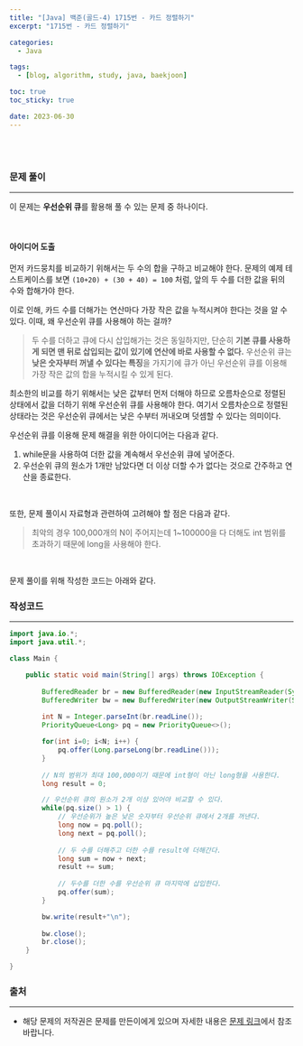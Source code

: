 ```yaml
---
title: "[Java] 백준(골드-4) 1715번 - 카드 정렬하기"
excerpt: "1715번 - 카드 정렬하기"

categories:
  - Java

tags:
  - [blog, algorithm, study, java, baekjoon]

toc: true
toc_sticky: true

date: 2023-06-30
---
```


<br><br>

### 문제 풀이

---

이 문제는 **우선순위 큐**를 활용해 풀 수 있는 문제 중 하나이다.

<br>

#### 아이디어 도출

먼저 카드뭉치를 비교하기 위해서는 두 수의 합을 구하고 비교해야 한다. 문제의 예제 테스트케이스를 보면 `(10+20) + (30 + 40) = 100` 처럼, 앞의 두 수를 더한 값을 뒤의 수와 합해가야 한다.

이로 인해, 카드 수를 더해가는 연산마다 가장 작은 값을 누적시켜야 한다는 것을 알 수 있다. 이때, 왜 우선순위 큐를 사용해야 하는 걸까?

> 두 수를 더하고 큐에 다시 삽입해가는 것은 동일하지만, 단순히 **기본 큐를 사용하게 되면 맨 뒤로 삽입되는 값이 있기에 연산에 바로 사용할 수 없다.** 우선순위 큐는 **낮은 숫자부터 꺼낼 수 있다는 특징**을 가지기에 큐가 아닌 우선순위 큐를 이용해 가장 작은 값의 합을 누적시킬 수 있게 된다.

최소한의 비교를 하기 위해서는 낮은 값부터 먼저 더해야 하므로 오름차순으로 정렬된 상태에서 값을 더하기 위해 우선순위 큐를 사용해야 한다. 여기서 오름차순으로 정렬된 상태라는 것은 우선순위 큐에서는 낮은 수부터 꺼내오며 덧셈할 수 있다는 의미이다.

우선순위 큐를 이용해 문제 해결을 위한 아이디어는 다음과 같다.

1. while문을 사용하여 더한 값을 계속해서 우선순위 큐에 넣어준다.
2. 우선순위 큐의 원소가 1개만 남았다면 더 이상 더할 수가 없다는 것으로 간주하고 연산을 종료한다.

<br>

또한, 문제 풀이시 자료형과 관련하여 고려해야 할 점은 다음과 같다.
> 최악의 경우 100,000개의 N이 주어지는데 1~100000을 다 더해도 int 범위를 초과하기 때문에 long을 사용해야 한다.

<br>

문제 풀이를 위해 작성한 코드는 아래와 같다.

### 작성코드

---

```java
import java.io.*;
import java.util.*;

class Main {    

    public static void main(String[] args) throws IOException {
        
        BufferedReader br = new BufferedReader(new InputStreamReader(System.in));
        BufferedWriter bw = new BufferedWriter(new OutputStreamWriter(System.out));
        
        int N = Integer.parseInt(br.readLine());
        PriorityQueue<Long> pq = new PriorityQueue<>();

        for(int i=0; i<N; i++) {
            pq.offer(Long.parseLong(br.readLine()));
        }
        
        // N의 범위가 최대 100,000이기 때문에 int형이 아닌 long형을 사용한다.
        long result = 0;

        // 우선순위 큐의 원소가 2개 이상 있어야 비교할 수 있다.
        while(pq.size() > 1) {
            // 우선순위가 높은 낮은 숫자부터 우선순위 큐에서 2개를 꺼낸다.
            long now = pq.poll();
            long next = pq.poll();
            
            // 두 수를 더해주고 더한 수를 result에 더해간다.
            long sum = now + next;
            result += sum;
            
            // 두수를 더한 수를 우선순위 큐 마지막에 삽입한다.
            pq.offer(sum);
        }

        bw.write(result+"\n");
        
        bw.close();
        br.close();
    }

}
```

### 출처

---

- 해당 문제의 저작권은 문제를 만든이에게 있으며 자세한 내용은 [문제 링크](https://www.acmicpc.net/problem/1715)에서 참조바랍니다.